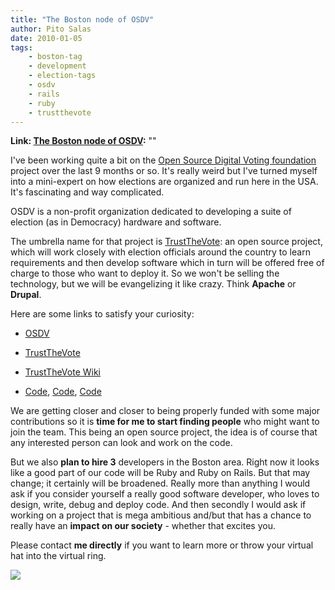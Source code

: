 ```yaml
---
title: "The Boston node of OSDV"
author: Pito Salas
date: 2010-01-05
tags:
    - boston-tag
    - development
    - election-tags
    - osdv
    - rails
    - ruby
    - trustthevote
---
```


**Link: [The Boston node of OSDV](None):** ""

I've been working quite a bit on the [Open Source Digital Voting
foundation](<http://www.osdv.org>) project over the last 9 months or so. It's
really weird but I've turned myself into a mini-expert on how elections are
organized and run here in the USA. It's fascinating and way complicated.

OSDV is a non-profit organization dedicated to developing a suite of election
(as in Democracy) hardware and software.

The umbrella name for that project is
[TrustTheVote](<http://www.trustthevote.org>): an open source project, which
will work closely with election officials around the country to learn
requirements and then develop software which in turn will be offered free of
charge to those who want to deploy it. So we won't be selling the technology,
but we will be evangelizing it like crazy. Think **Apache** or **Drupal**.

Here are some links to satisfy your curiosity:

  * [OSDV](<http://osdv.org/>)

  * [TrustTheVote](<http://www.trustthevote.org/>)

  * [TrustTheVote Wiki](<https://wiki.trustthevote.org/index.php/Main_Page>)

  * [Code](<http://github.com/trustthevote/registrar>), [Code](<http://github.com/trustthevote/tabulator>), [Code](<http://github.com/trustthevote/ElectionManager>)

We are getting closer and closer to being properly funded with some major
contributions so it is **time for me to start finding people** who might want
to join the team. This being an open source project, the idea is of course
that any interested person can look and work on the code.

But we also **plan to hire 3** developers in the Boston area. Right now it
looks like a good part of our code will be Ruby and Ruby on Rails. But that
may change; it certainly will be broadened. Really more than anything I would
ask if you consider yourself a really good software developer, who loves to
design, write, debug and deploy code. And then secondly I would ask if working
on a project that is mega ambitious and/but that has a chance to really have
an **impact on our society** - whether that excites you.

Please contact **me directly** if you want to learn more or throw your virtual
hat into the virtual ring.

![](https://i0.wp.com/img.zemanta.com/pixy.gif?w=584)


